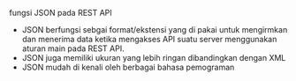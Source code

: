 fungsi JSON pada REST API
- JSON berfungsi sebgai format/ekstensi yang di pakai untuk mengirmkan dan menerima data ketika mengakses API suatu server menggunakan aturan main pada REST API.
- JSON juga memiliki ukuran yang lebih ringan dibandingkan dengan XML
- JSON mudah di kenali oleh berbagai bahasa pemograman
